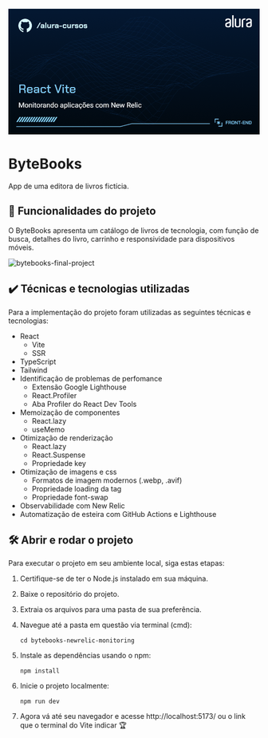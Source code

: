 ![thumb-react-vite-new-relic](./alura-react-vite-new-relic.png)

# ByteBooks

App de uma editora de livros fictícia.

## 🔨 Funcionalidades do projeto

O ByteBooks apresenta um catálogo de livros de tecnologia, com função de busca, detalhes do livro, carrinho e responsividade para dispositivos móveis.

![bytebooks-final-project](./bytebooks-final-project.gif)

## ✔️ Técnicas e tecnologias utilizadas

Para a implementação do projeto foram utilizadas as seguintes técnicas e tecnologias:

-   React
    -   Vite
    -   SSR
-   TypeScript
-   Tailwind
-   Identificação de problemas de perfomance
    -   Extensão Google Lighthouse
    -   React.Profiler
    -   Aba Profiler do React Dev Tools
-   Memoização de componentes
    -   React.lazy
    -   useMemo
-   Otimização de renderização
    -   React.lazy
    -   React.Suspense
    -   Propriedade key
-   Otimização de imagens e css
    -   Formatos de imagem modernos (.webp, .avif)
    -   Propriedade loading da tag <img>
    -   Propriedade font-swap
-   Observabilidade com New Relic
-   Automatização de esteira com GitHub Actions e Lighthouse

## 🛠️ Abrir e rodar o projeto

Para executar o projeto em seu ambiente local, siga estas etapas:

1. Certifique-se de ter o Node.js instalado em sua máquina.

2. Baixe o repositório do projeto.

3. Extraia os arquivos para uma pasta de sua preferência.

4. Navegue até a pasta em questão via terminal (cmd):

    ```
    cd bytebooks-newrelic-monitoring
    ```

5. Instale as dependências usando o npm:

    ```
    npm install
    ```

6. Inicie o projeto localmente:

    ```
    npm run dev
    ```

7. Agora vá até seu navegador e acesse http://localhost:5173/ ou o link que o terminal do Vite indicar 🏆
